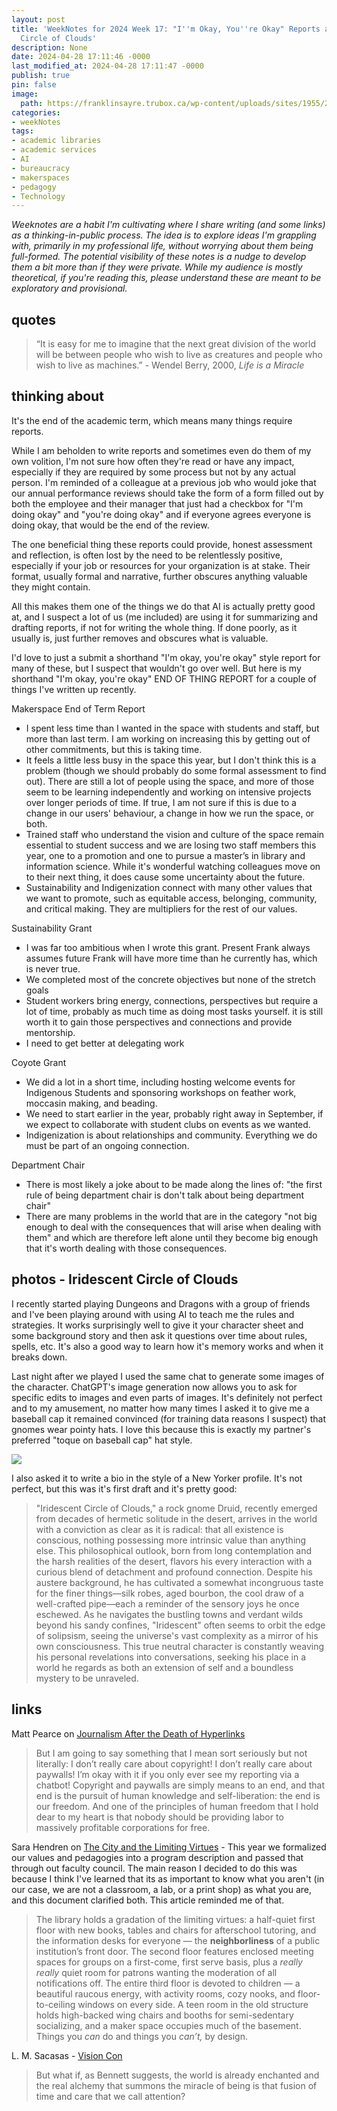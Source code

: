 ```yaml
---
layout: post
title: 'WeekNotes for 2024 Week 17: "I''m Okay, You''re Okay" Reports and Iridescent
  Circle of Clouds'
description: None
date: 2024-04-28 17:11:46 -0000
last_modified_at: 2024-04-28 17:11:47 -0000
publish: true
pin: false
image:
  path: https://franklinsayre.trubox.ca/wp-content/uploads/sites/1955/2024/04/CDC96569-2900-42CF-AB89-5A8A753CA7A6.jpeg
categories:
- weekNotes
tags:
- academic libraries
- academic services
- AI
- bureaucracy
- makerspaces
- pedagogy
- Technology
---
```

_Weeknotes are a habit I'm cultivating where I share writing (and some links) as a thinking-in-public process. The idea is to explore ideas I'm grappling with, primarily in my professional life, without worrying about them being full-formed. The potential visibility of these notes is a nudge to develop them a bit more than if they were private. While my audience is mostly theoretical, if you're reading this, please understand these are meant to be exploratory and provisional._

## quotes

> “It is easy for me to imagine that the next great division of the world will be between people who wish to live as creatures and people who wish to live as machines.” - Wendel Berry, 2000, _Life is a Miracle_

## thinking about

It's the end of the academic term, which means many things require reports.

While I am beholden to write reports and sometimes even do them of my own volition, I'm not sure how often they're read or have any impact, especially if they are required by some process but not by any actual person. I'm reminded of a colleague at a previous job who would joke that our annual performance reviews should take the form of a form filled out by both the employee and their manager that just had a checkbox for "I'm doing okay" and "you're doing okay" and if everyone agrees everyone is doing okay, that would be the end of the review.

The one beneficial thing these reports could provide, honest assessment and reflection, is often lost by the need to be relentlessly positive, especially if your job or resources for your organization is at stake. Their format, usually formal and narrative, further obscures anything valuable they might contain.

All this makes them one of the things we do that AI is actually pretty good at, and I suspect a lot of us (me included) are using it for summarizing and drafting reports, if not for writing the whole thing. If done poorly, as it usually is, just further removes and obscures what is valuable.

I'd love to just a submit a shorthand "I'm okay, you're okay" style report for many of these, but I suspect that wouldn't go over well. But here is my shorthand "I'm okay, you're okay" END OF THING REPORT for a couple of things I've written up recently.

Makerspace End of Term Report

* I spent less time than I wanted in the space with students and staff, but more than last term. I am working on increasing this by getting out of other commitments, but this is taking time.
* It feels a little less busy in the space this year, but I don't think this is a problem (though we should probably do some formal assessment to find out). There are still a lot of people using the space, and more of those seem to be learning independently and working on intensive projects over longer periods of time. If true, I am not sure if this is due to a change in our users' behaviour, a change in how we run the space, or both.
* Trained staff who understand the vision and culture of the space remain essential to student success and we are losing two staff members this year, one to a promotion and one to pursue a master’s in library and information science. While it's wonderful watching colleagues move on to their next thing, it does cause some uncertainty about the future.
* Sustainability and Indigenization connect with many other values that we want to promote, such as equitable access, belonging, community, and critical making. They are multipliers for the rest of our values.



Sustainability Grant

* I was far too ambitious when I wrote this grant. Present Frank always assumes future Frank will have more time than he currently has, which is never true.
* We completed most of the concrete objectives but none of the stretch goals
* Student workers bring energy, connections, perspectives but require a lot of time, probably as much time as doing most tasks yourself. it is still worth it to gain those perspectives and connections and provide mentorship.
* I need to get better at delegating work



Coyote Grant

* We did a lot in a short time, including hosting welcome events for Indigenous Students and sponsoring workshops on feather work, moccasin making, and beading.
* We need to start earlier in the year, probably right away in September, if we expect to collaborate with student clubs on events as we wanted.
* Indigenization is about relationships and community. Everything we do must be part of an ongoing connection.



Department Chair

* There is most likely a joke about to be made along the lines of: "the first rule of being department chair is don't talk about being department chair"
* There are many problems in the world that are in the category "not big enough to deal with the consequences that will arise when dealing with them" and which are therefore left alone until they become big enough that it's worth dealing with those consequences.



## photos - Iridescent Circle of Clouds

I recently started playing Dungeons and Dragons with a group of friends and I've been playing around with using AI to teach me the rules and strategies. It works surprisingly well to give it your character sheet and some background story and then ask it questions over time about rules, spells, etc. It's also a good way to learn how it's memory works and when it breaks down.

Last night after we played I used the same chat to generate some images of the character. ChatGPT's image generation now allows you to ask for specific edits to images and even parts of images. It's definitely not perfect and to my amusement, no matter how many times I asked it to give me a baseball cap it remained convinced (for training data reasons I suspect) that gnomes wear pointy hats. I love this because this is exactly my partner's preferred "toque on baseball cap" hat style.

![](https://franklinsayre.trubox.ca/wp-content/uploads/sites/1955/2024/04/CDC96569-2900-42CF-AB89-5A8A753CA7A6.jpeg)

I also asked it to write a bio in the style of a New Yorker profile. It's not perfect, but this was it's first draft and it's pretty good:

> "Iridescent Circle of Clouds," a rock gnome Druid, recently emerged from decades of hermetic solitude in the desert, arrives in the world with a conviction as clear as it is radical: that all existence is conscious, nothing possessing more intrinsic value than anything else. This philosophical outlook, born from long contemplation and the harsh realities of the desert, flavors his every interaction with a curious blend of detachment and profound connection. Despite his austere background, he has cultivated a somewhat incongruous taste for the finer things—silk robes, aged bourbon, the cool draw of a well-crafted pipe—each a reminder of the sensory joys he once eschewed. As he navigates the bustling towns and verdant wilds beyond his sandy confines, "Iridescent" often seems to orbit the edge of solipsism, seeing the universe's vast complexity as a mirror of his own consciousness. This true neutral character is constantly weaving his personal revelations into conversations, seeking his place in a world he regards as both an extension of self and a boundless mystery to be unraveled.

## links

Matt Pearce on [Journalism After the Death of Hyperlinks](https://mattdpearce.substack.com/p/journalism-after-the-death-of-hyperlinks?utm_source=substack&utm_medium=email)

> But I am going to say something that I mean sort seriously but not literally: I don’t really care about copyright! I don’t really care about paywalls! I’m okay with it if you only ever see my reporting via a chatbot! Copyright and paywalls are simply means to an end, and that end is the pursuit of human knowledge and self-liberation: the end is our freedom. And one of the principles of human freedom that I hold dear to my heart is that nobody should be providing labor to massively profitable corporations for free.

Sara Hendren on [The City and the Limiting Virtues](https://sarahendren.substack.com/p/the-city-and-the-limiting-virtues) \- This year we formalized our values and pedagogies into a program description and passed that through out faculty council. The main reason I decided to do this was because I think I've learned that its as important to know what you aren't (in our case, we are not a classroom, a lab, or a print shop) as what you are, and this document clarified both. This article reminded me of that.

> The library holds a gradation of the limiting virtues: a half-quiet first floor with new books, tables and chairs for afterschool tutoring, and the information desks for everyone — the **neighborliness** of a public institution’s front door. The second floor features enclosed meeting spaces for groups on a first-come, first serve basis, plus a _really really_ quiet room for patrons wanting the moderation of all notifications off. The entire third floor is devoted to children — a beautiful raucous energy, with activity rooms, cozy nooks, and floor-to-ceiling windows on every side. A teen room in the old structure holds high-backed wing chairs and booths for semi-sedentary socializing, and a maker space occupies much of the basement. Things you _can_ do and things you _can’t,_ by design.

L. M. Sacasas - [Vision Con](https://open.substack.com/pub/theconvivialsociety/p/vision-con?utm_campaign=post&utm_medium=web)

> But what if, as Bennett suggests, the world is already enchanted and the real alchemy that summons the miracle of being is that fusion of time and care that we call attention?
